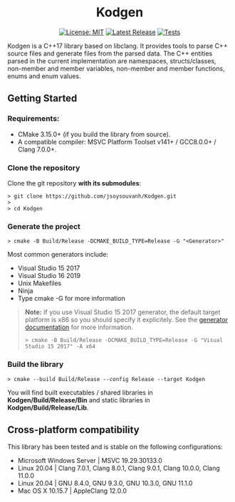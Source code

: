 <div align="center">

# Kodgen

[![License: MIT](https://img.shields.io/github/license/jsoysouvanh/Kodgen)](https://github.com/jsoysouvanh/Kodgen/blob/master/LICENSE.md)
[![Latest Release](https://img.shields.io/github/v/tag/jsoysouvanh/kodgen?label=release)](https://github.com/jsoysouvanh/Kodgen/releases/latest)
[![Tests](https://github.com/jsoysouvanh/Kodgen/actions/workflows/build_and_tests.yml/badge.svg?branch=master)](https://github.com/jsoysouvanh/Kodgen/actions/workflows/build_and_tests.yml)

</div>

Kodgen is a C++17 library based on libclang. It provides tools to parse C++ source files and generate files from the parsed data. The C++ entities parsed in the current implementation are namespaces, structs/classes, non-member and member variables, non-member and member functions, enums and enum values.

## Getting Started
### Requirements:
- CMake 3.15.0+ (if you build the library from source).
- A compatible compiler: MSVC Platform Toolset v141+ / GCC8.0.0+ / Clang 7.0.0+.

### Clone the repository
Clone the git repository **with its submodules**:

```shell
> git clone https://github.com/jsoysouvanh/Kodgen.git
>
> cd Kodgen
```

### Generate the project

```shell
> cmake -B Build/Release -DCMAKE_BUILD_TYPE=Release -G "<Generator>"
```

Most common generators include:
  - Visual Studio 15 2017
  - Visual Studio 16 2019
  - Unix Makefiles
  - Ninja
  - Type cmake -G for more information

> **Note:** If you use Visual Studio 15 2017 generator, the default target platform is x86 so you should specify it explicitely. See the [generator documentation](https://cmake.org/cmake/help/v3.15/generator/Visual%20Studio%2016%202019.html) for more information.
> ```shell
> > cmake -B Build/Release -DCMAKE_BUILD_TYPE=Release -G "Visual Studio 15 2017" -A x64
> ```

### Build the library

```shell
> cmake --build Build/Release --config Release --target Kodgen
```

You will find built executables / shared libraries in **Kodgen/Build/Release/Bin** and static libraries in **Kodgen/Build/Release/Lib**.

## Cross-platform compatibility
This library has been tested and is stable on the following configurations:
- Microsoft Windows Server | MSVC 19.29.30133.0
- Linux 20.04 | Clang 7.0.1, Clang 8.0.1, Clang 9.0.1, Clang 10.0.0, Clang 11.0.0
- Linux 20.04 | GNU 8.4.0, GNU 9.3.0, GNU 10.3.0, GNU 11.1.0
- Mac OS X 10.15.7 | AppleClang 12.0.0